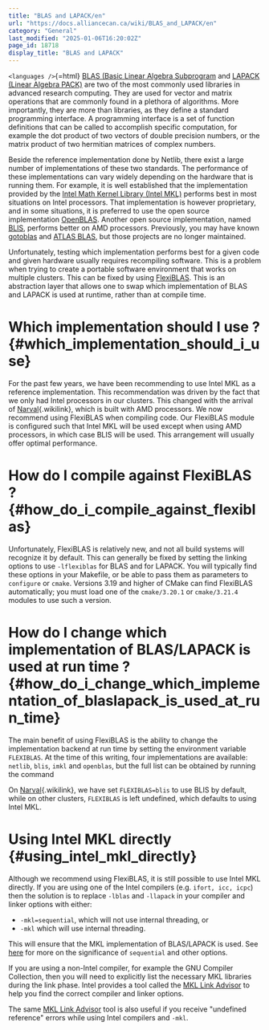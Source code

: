 ```yaml
---
title: "BLAS and LAPACK/en"
url: "https://docs.alliancecan.ca/wiki/BLAS_and_LAPACK/en"
category: "General"
last_modified: "2025-01-06T16:20:02Z"
page_id: 18718
display_title: "BLAS and LAPACK"
---
```


`<languages />`{=html} [BLAS (Basic Linear Algebra Subprogram](http://www.netlib.org/blas/) and [LAPACK (Linear Algebra PACK)](http://www.netlib.org/lapack/) are two of the most commonly used libraries in advanced research computing. They are used for vector and matrix operations that are commonly found in a plethora of algorithms. More importantly, they are more than libraries, as they define a standard programming interface. A programming interface is a set of function definitions that can be called to accomplish specific computation, for example the dot product of two vectors of double precision numbers, or the matrix product of two hermitian matrices of complex numbers.

Beside the reference implementation done by Netlib, there exist a large number of implementations of these two standards. The performance of these implementations can vary widely depending on the hardware that is running them. For example, it is well established that the implementation provided by the [Intel Math Kernel Library (Intel MKL)](https://www.intel.com/content/www/us/en/developer/tools/oneapi/onemkl.html) performs best in most situations on Intel processors. That implementation is however proprietary, and in some situations, it is preferred to use the open source implementation [OpenBLAS](https://github.com/xianyi/OpenBLAS). Another open source implementation, named [BLIS](https://github.com/flame/blis), performs better on AMD processors. Previously, you may have known [gotoblas](https://www.tacc.utexas.edu/research-development/tacc-software/gotoblas2) and [ATLAS BLAS](https://github.com/math-atlas/math-atlas), but those projects are no longer maintained.

Unfortunately, testing which implementation performs best for a given code and given hardware usually requires recompiling software. This is a problem when trying to create a portable software environment that works on multiple clusters. This can be fixed by using [FlexiBLAS](https://www.mpi-magdeburg.mpg.de/projects/flexiblas). This is an abstraction layer that allows one to swap which implementation of BLAS and LAPACK is used at runtime, rather than at compile time.

# Which implementation should I use ? {#which_implementation_should_i_use}

For the past few years, we have been recommending to use Intel MKL as a reference implementation. This recommendation was driven by the fact that we only had Intel processors in our clusters. This changed with the arrival of [Narval](https://docs.alliancecan.ca/Narval/en "Narval"){.wikilink}, which is built with AMD processors. We now recommend using FlexiBLAS when compiling code. Our FlexiBLAS module is configured such that Intel MKL will be used except when using AMD processors, in which case BLIS will be used. This arrangement will usually offer optimal performance.

# How do I compile against FlexiBLAS ? {#how_do_i_compile_against_flexiblas}

Unfortunately, FlexiBLAS is relatively new, and not all build systems will recognize it by default. This can generally be fixed by setting the linking options to use `-lflexiblas` for BLAS and for LAPACK. You will typically find these options in your Makefile, or be able to pass them as parameters to `configure` or `cmake`. Versions 3.19 and higher of CMake can find FlexiBLAS automatically; you must load one of the `cmake/3.20.1` or `cmake/3.21.4` modules to use such a version.

# How do I change which implementation of BLAS/LAPACK is used at run time ? {#how_do_i_change_which_implementation_of_blaslapack_is_used_at_run_time}

The main benefit of using FlexiBLAS is the ability to change the implementation backend at run time by setting the environment variable `FLEXIBLAS`. At the time of this writing, four implementations are available: `netlib`, `blis`, `imkl` and `openblas`, but the full list can be obtained by running the command

On [Narval](https://docs.alliancecan.ca/Narval/en "Narval"){.wikilink}, we have set `FLEXIBLAS=blis` to use BLIS by default, while on other clusters, `FLEXIBLAS` is left undefined, which defaults to using Intel MKL.

# Using Intel MKL directly {#using_intel_mkl_directly}

Although we recommend using FlexiBLAS, it is still possible to use Intel MKL directly. If you are using one of the Intel compilers (e.g. `ifort, icc, icpc`) then the solution is to replace `-lblas` and `-llapack` in your compiler and linker options with either:

- `-mkl=sequential`, which will not use internal threading, or
- `-mkl` which will use internal threading.

This will ensure that the MKL implementation of BLAS/LAPACK is used. See [here](https://software.intel.com/en-us/mkl-linux-developer-guide-using-the-mkl-compiler-option) for more on the significance of `sequential` and other options.

If you are using a non-Intel compiler, for example the GNU Compiler Collection, then you will need to explicitly list the necessary MKL libraries during the link phase. Intel provides a tool called the [MKL Link Advisor](https://software.intel.com/en-us/articles/intel-mkl-link-line-advisor) to help you find the correct compiler and linker options.

The same [MKL Link Advisor](https://software.intel.com/en-us/articles/intel-mkl-link-line-advisor) tool is also useful if you receive \"undefined reference\" errors while using Intel compilers and `-mkl`.
